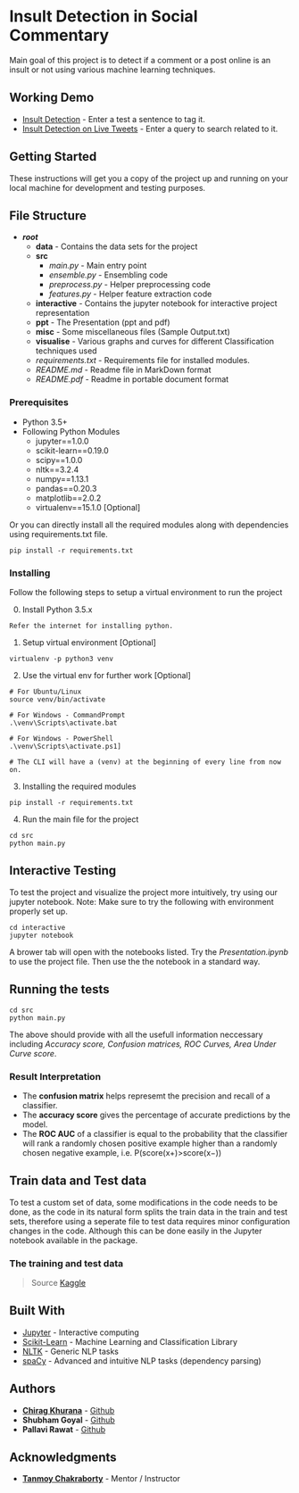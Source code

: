 # Insult Detection in Social Commentary

Main goal of this project is to detect if a comment or a post online is an insult or
not using various machine learning techniques.

## Working Demo
* [Insult Detection](http://labs.chiragkhurana.com/iiitd/nlp/insult-detection) - Enter a test a sentence to tag it.
* [Insult Detection on Live Tweets](http://labs.chiragkhurana.com/iiitd/nlp/insult-detection-twitter) - Enter a query to search related to it.

## Getting Started

These instructions will get you a copy of the project up and running on your local machine for development and testing purposes.

## File Structure

- ___root___
    * __data__ - Contains the data sets for the project
    * __src__
        * _main.py_ - Main entry point
        * _ensemble.py_ - Ensembling code
        * _preprocess.py_ - Helper preprocessing code
        * _features.py_ - Helper feature extraction code
    * __interactive__ - Contains the jupyter notebook for interactive project representation
    * __ppt__ - The Presentation (ppt and pdf)
    * __misc__ - Some miscellaneous files (Sample Output.txt)
    * __visualise__ - Various graphs and curves for different Classification techniques used
    * _requirements.txt_ - Requirements file for installed modules.
    * _README.md_ - Readme file in MarkDown format
    * _README.pdf_ - Readme in portable document format

### Prerequisites

- Python 3.5+
- Following Python Modules
  * jupyter==1.0.0
  * scikit-learn==0.19.0
  * scipy==1.0.0
  * nltk==3.2.4
  * numpy==1.13.1
  * pandas==0.20.3
  * matplotlib==2.0.2
  * virtualenv==15.1.0 [Optional]

Or you can directly install all the required modules along with dependencies using requirements.txt file.
```
pip install -r requirements.txt
```

### Installing

Follow the following steps to setup a virtual environment to run the project

0. Install Python 3.5.x
```
Refer the internet for installing python.
```
 
1. Setup virtual environment [Optional]
```
virtualenv -p python3 venv
```

2. Use the virtual env for further work [Optional]
```
# For Ubuntu/Linux
source venv/bin/activate

# For Windows - CommandPrompt
.\venv\Scripts\activate.bat

# For Windows - PowerShell
.\venv\Scripts\activate.ps1]

# The CLI will have a (venv) at the beginning of every line from now on.
```

3. Installing the required modules
```
pip install -r requirements.txt
```

4. Run the main file for the project
```
cd src
python main.py
```

## Interactive Testing

To test the project and visualize the project more intuitively, try using our jupyter notebook.
Note: Make sure to try the following with environment properly set up.
```
cd interactive
jupyter notebook
```
A brower tab will open with the notebooks listed.
Try the _Presentation.ipynb_ to use the project file.
Then use the the notebook in a standard way.
 
## Running the tests
```
cd src
python main.py
```
The above should provide with all the usefull information neccessary including _Accuracy score, Confusion matrices, ROC Curves, Area Under Curve score_.

### Result Interpretation

* The __confusion matrix__ helps represemt the precision and recall of a classifier.
* The __accuracy score__ gives the percentage of accurate predictions by the model.
* The __ROC AUC__ of a classifier is equal to the probability that the classifier will rank a randomly chosen positive example higher than a randomly chosen negative example, i.e. P(score(x+)>score(x−))

## Train data and Test data

To test a custom set of data, some modifications in the code needs to be done, as the code in its natural form splits the train data in the train and test sets, therefore using a seperate file to test data requires minor configuration changes in the code.
Although this can be done easily in the Jupyter notebook available in the package.

### The training and test data
> Source [Kaggle](https://www.kaggle.com/c/detecting-insults-in-social-commentary)

## Built With

* [Jupyter](http://jupyter.org/) - Interactive computing
* [Scikit-Learn](http://scikit-learn.org/stable/documentation.html) - Machine Learning and Classification Library
* [NLTK](http://www.nltk.org/) - Generic NLP tasks
* [spaCy](https://spacy.io/) - Advanced and intuitive NLP tasks (dependency parsing)
 
## Authors

* [**Chirag Khurana**](http://chiragkhurana.com) - [Github](https://github.com/ckhurana)
* **Shubham Goyal** - [Github](https://github.com/imshubhamgoyal)
* **Pallavi Rawat** - [Github](https://github.com/PallaviSRawat)


## Acknowledgments

* [__Tanmoy Chakraborty__](https://sites.google.com/site/tanmoychakra88/) - Mentor / Instructor
